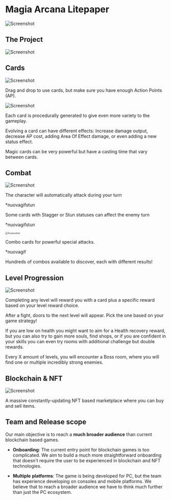 # **Magia Arcana Litepaper**

![Screenshot](img/MagiaArcanaBanner.jpg)



## **The Project**



![Screenshot](img/project.png)

## **Cards**



![Screenshot](img/Cards.jpg)



Drag and drop to use cards, but make sure you have enough Action Points (AP).

![Screenshot](img/PresNew.gif)

Each card is procedurally generated to give even more variety to the gameplay.

Evolving a card can have different effects: Increase damage output, decrease AP cost, adding Area Of Effect damage, or even adding a new status effect.

Magic cards can be very powerful but have a casting time that vary between cards.



##  **Combat**



![Screenshot](img/Combat.jpg)



The character will automatically attack during your turn

*nuovagifstun

Some cards with Stagger or Stun statuses can affect the enemy turn

*nuovagifstun

<img src="img/Testelephant2.gif" alt="Screenshot" style="zoom:50%;" />

Combo cards for powerful special attacks.

*nuovagif

Hundreds of combos available to discover, each with different results!



## **Level Progression**



![Screenshot](img/LevelProgression.jpg)



Completing any level will reward you with a card plus a specific reward based on your level reward choice.

After a fight, doors to the next level will appear. Pick the one based on your game strategy!

If you are low on health you might want to aim for a Health recovery reward, but you can also try to gain more souls, find shops, or if you are confident in your skills you can even try rooms with additional challenge but double rewards.

Every X amount of levels, you will encounter a Boss room, where you will find one or multiple incredibly strong enemies.



## **Blockchain & NFT**



![Screenshot](img/blockchain.jpg)



A massive constantly-updating NFT based marketplace where you can buy and sell items.



## **Team and Release scope**

Our main objective is to reach a **much broader audience** than current blockchain based games.

- **Onboarding**: The current entry point for blockchain games is too complicated. We aim to build a much more straightforward onboarding that doesn't require the user to be experienced in blockchain and NFT technologies.

- **Multiple** **platforms**: The game is being developed for PC, but the team has experience developing on consoles and mobile platforms. We believe that to reach a broader audience we have to think much further than just the PC ecosystem.